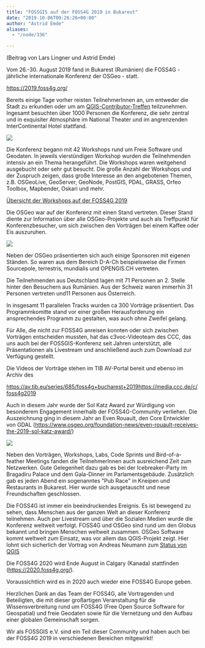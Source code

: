 ```yaml
---
title: "FOSSGIS auf der FOSS4G 2019 in Bukarest"
date: "2019-10-06T09:26:26+00:00"
author: "Astrid Emde"
aliases:
  - "/node/336"

---
```


<p>(Beitrag von Lars Lingner und Astrid Emde)</p>

<p>Vom 26.-30. August 2019 fand in Bukarest (Rumänien) die FOSS4G - jährliche internationale
Konferenz der OSGeo - statt.</p>
<p><a href="https://2019.foss4g.org/" target="_blank">https://2019.foss4g.org/</a></p>

<p>Bereits einige Tage vorher reisten TeilnehmerInnen an, um entweder die Stadt zu erkunden oder um am <a href="https://github.com/qgis/QGIS/wiki/23rd-Contributors-Meeting-in-Bucharest" target="_blank">QGIS-Contributor-Treffen</a> teilzunehmen. Ingesamt besuchten über 1000 Personen die Konferenz, die sehr zentral und in exquisiter Atmosphäre im National Theater und im angrenzenden InterContinental Hotel stattfand.</p>

<p><img src="/news/legacy/foss4g-group-foto.jpg"></p>

<p>Die Konferenz begann mit 42 Workshops rund um Freie Software und Geodaten. In jeweils vierstündigen Workshop wurden die Teilnehmenden intensiv an ein Thema herangeführt. Die Workshops waren weitgehend ausgebucht oder sehr gut besucht. Die große Anzahl der Workshops und der Zuspruch zeigen, dass große Interesse an den angebotenen Themen, z.B. OSGeoLive, GeoServer, GeoNode, PostGIS, PDAL, GRASS, Orfeo Toolbox, Mapbender, Oskari und mehr. 
</p>

<p><a href="https://2019.foss4g.org/schedule/workshops/" target="_blank">Übersicht der Workshops auf der FOSS4G 2019</a></p>

<p>
Die OSGeo war auf der Konferenz mit einen Stand vertreten. Dieser Stand diente zur Information über alle OSGeo-Projekte und auch als Treffpunkt für Konferenzbesucher, um sich zwischen den Vorträgen bei einem Kaffee oder Eis auszuruhen. 
</p>
<p>
<img src="/news/legacy/osgeo_booth.jpg">
</p>
<p>
Neben der OSGeo präsentierten sich auch einige Sponsoren mit eigenen Ständen. So waren aus dem Bereich D-A-Ch beispielsweise die Firmen Sourcepole, terrestris, mundialis und OPENGIS.CH vertreten.
</p>

<p>Die Teilnehmenden aus Deutschland lagen mit 71 Personen an 2. Stelle hinter den Besuchern aus Rumänien. Aus der Schweiz waren immerhin 31 Personen vertreten und11 Personen aus Österreich.</p>

<p>In insgesamt 11 parallelen Tracks wurden ca 300 Vorträge präsentiert. Das
Programmkomitte stand vor einer großen Herausforderung ein ansprechendes
Programm zu gestalten, was auch ohne Zweifel gelang.</p>

<p>Für Alle, die nicht zur FOSS4G anreisen konnten oder sich zwischen Vorträgen
entscheiden mussten, hat das c3voc-Videoteam des CCC, das uns auch bei der FOSSGIS-Konferenz seit Jahren unterstützt, alle Präsentationen als Livestream und anschließend auch zum Download zur Verfügung gestellt.</p>

<p>Die Videos der Vorträge stehen im TIB AV-Portal bereit und ebenso im Archiv des</p>

<p><a href="https://av.tib.eu/series/685/foss4g+bucharest+2019" target="_blank">https://av.tib.eu/series/685/foss4g+bucharest+2019</a><a href="https://media.ccc.de/c/foss4g2019" target="_blank">https://media.ccc.de/c/foss4g2019</a></p>

<p>Auch in diesem Jahr wurde der Sol Katz Award zur Würdigung von besonderem Engagement innerhalb der FOSS4G-Community verliehen. Die Auszeichnung ging in diesem Jahr an Even Rouault, den Core Entwickler von GDAL (<a href="https://www.osgeo.org/foundation-news/even-rouault-receives-the-2019-sol-katz-award/" target="_blank">https://www.osgeo.org/foundation-news/even-rouault-receives-the-2019-sol-katz-award/</a>)</p>

<p>
	<img src="/news/legacy/solkatz2019_even.jpg">
</p>

<p>Neben den Vorträgen, Workshops, Labs, Code Sprints und Bird-of-a-feather Meetings fanden die TeilnehmerInnen auch ausreichend Zeit zum Netzwerken. Gute Gelegenheit dazu gab es bei der Icebreaker-Party im Bragadiru Palace und dem Gala-Dinner im Parlamentsgebäude. Zusätzlich gab es jeden Abend ein sogenanntes "Pub Race" in Kneipen und Restaurants in Bukarest. Hier wurde sich ausgetauscht und neue Freundschaften geschlossen.</p>

<p>Die FOSS4G ist immer ein beeindruckendes Ereignis. Es ist bewegend zu sehen, dass Menschen aus der ganzen Welt an dieser Konferenz teilnehmen. Auch per Livestream und über die Sozialen Medien wurde die Konferenz weltweit verfolgt. FOSS4G und OSGeo sind rund um den Globus bekannt und bringen Menschen weltweit zusammen. OSGeo Software kommt weltweit zum Einsatz, was vor allem das QGIS-Projekt zeigt. Hier lohnt sich sicherlich der Vortrag von Andreas Neumann zum <a href="https://docs.google.com/presentation/d/1D6WAnmH-1O448HlUiFaDmMoPnTR4EqDf2BHcQl5a4ZM/edit#slide=id.p" target="_blank">Status von QGIS</a></p>

<p>Die FOSS4G 2020 wird Ende August in Calgary (Kanada) stattfinden (<a href="https://2020.foss4g.org/" target="_blank">https://2020.foss4g.org/</a>).</p>

<p>Voraussichtlich wird es in 2020 auch wieder eine FOSS4G Europe geben.</p>

<p>Herzlichen Dank an das Team der FOSS4G, alle Vortragenden und Beteiligten, die mit dieser großartigen Veranstaltung für die Wissensverbreitung rund um FOSS4G (Free Open Source Software for Geospatial) und freie Geodaten sowie für die Vernetzung und den Aufbau einer globalen Gemeinschaft sorgen.</p>

<p>Wir als FOSSGIS e.V. sind ein Teil dieser Community und haben auch bei der FOSS4G 2019 in verschiedenen Bereichen mitgewirkt!</p>
